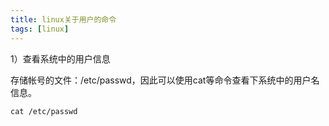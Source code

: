```yaml
---
title: linux关于用户的命令
tags: [linux]
---
```


1）查看系统中的用户信息

存储帐号的文件：/etc/passwd，因此可以使用cat等命令查看下系统中的用户名信息。

```
cat /etc/passwd
```